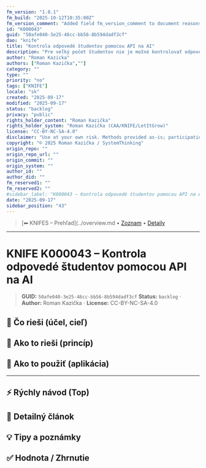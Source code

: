 ```yaml
---
fm_version: "1.0.1"
fm_build: "2025-10-12T10:35:00Z"
fm_version_comment: "Added field fm_version_comment to document reasons for FM updates"
id: "K000043"
guid: "50afe040-3e25-46cc-bb56-8b594dadf3cf"
dao: "knife"
title: "Kontrola odpovedé študentov pomocou API na AI"
description: "Pre veľký počet študentov nie je možné kontrolovať odpovede na voľné otázky. AI by mohlo pomôcť."
author: "Roman Kazicka"
authors: ["Roman Kazička",""]
category: ""
type: ""
priority: "no"
tags: ["KNIFE"]
locale: "sk"
created: "2025-09-17"
modified: "2025-09-17"
status: "backlog"
privacy: "public"
rights_holder_content: "Roman Kazička"
rights_holder_system: "Roman Kazička (CAA/KNIFE/LetItGrow)"
license: "CC-BY-NC-SA-4.0"
disclaimer: "Use at your own risk. Methods provided as-is; participation is voluntary and context-aware."
copyright: "© 2025 Roman Kazička / SystemThinking"
origin_repo: ""
origin_repo_url: ""
origin_commit: ""
origin_system: ""
author_id: ""
author_did: ""
fm_reserved1: ""
fm_reserved2: ""
#sidebar_label: "K000043 – Kontrola odpovedé študentov pomocou API na AI"
date: "2025-09-17"
sidebar_position: "43"
---
```

<!-- body:start -->

<!-- nav:knifes -->
> [⬅ KNIFES – Prehľad](../overview.md • [Zoznam](../KNIFE_Overview_List.md) • [Detaily](../KNIFE_Overview_Details.md)
---
# KNIFE K000043 – Kontrola odpovedé študentov pomocou API na AI

<!-- fm-visible: start -->
> **GUID:** `50afe040-3e25-46cc-bb56-8b594dadf3cf`
> **Status:** `backlog` · **Author:** Roman Kazička · **License:** CC-BY-NC-SA-4.0
<!-- fm-visible: end -->

## 🎯 Čo rieši (účel, cieľ)

## 🧩 Ako to rieši (princíp)

## 🧪 Ako to použiť (aplikácia)

---

## ⚡ Rýchly návod (Top)

## 📜 Detailný článok

## 💡 Tipy a poznámky

## ✅ Hodnota / Zhrnutie
